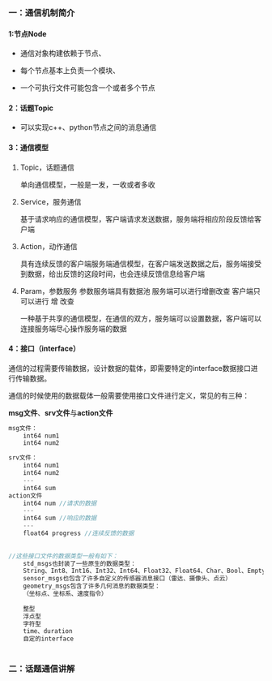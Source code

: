 ### 一：通信机制简介

#### **1:节点Node**

- 通信对象构建依赖于节点、

- 每个节点基本上负责一个模块、

- 一个可执行文件可能包含一个或者多个节点

####  **2：话题Topic**

- 可以实现c++、python节点之间的消息通信

#### **3：通信模型**

1. Topic，话题通信

   单向通信模型，一般是一发，一收或者多收

2. Service，服务通信

   基于请求响应的通信模型，客户端请求发送数据，服务端将相应阶段反馈给客户端

3. Action，动作通信

   ​	具有连续反馈的客户端服务端通信模型，在客户端发送数据之后，服务端接受到数据，给出反馈的这段时间，也会连续反馈信息给客户端

4. Param，参数服务    参数服务端具有数据池 服务端可以进行增删改查  客户端只可以进行 增 改查

   一种基于共享的通信模型，在通信的双方，服务端可以设置数据，客户端可以连接服务端尽心操作服务端的数据

#### **4：接口（interface）**

​	通信的过程需要传输数据，设计数据的载体，即需要特定的interface数据接口进行传输数据。

​	通信的时候使用的数据载体一般需要使用接口文件进行定义，常见的有三种：

​	**msg文件**、**srv文件**与**action文件**

```c++
msg文件：
	int64 num1
	int64 num2

srv文件：
	int64 num1
	int64 num2
	---
	int64 sum
action文件
	int64 num //请求的数据
	---
	int64 sum //响应的数据
	---
	float64 progress //连续反馈的数据
    
    
//这些接口文件的数据类型一般有如下：
    std_msgs也封装了一些原生的数据类型：
    String、Int8、Int16、Int32、Int64、Float32、Float64、Char、Bool、Empty原生的数据类型
    sensor_msgs也包含了许多自定义的传感器消息接口（雷达、摄像头、点云）
    geometry_msgs包含了许多几何消息的数据类型：
   	（坐标点、坐标系、速度指令）
    
    整型
    浮点型
    字符型
    time、duration
    自定的interface
    
```



### 二：话题通信讲解



​	


